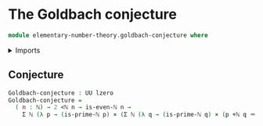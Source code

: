 # The Goldbach conjecture

```agda
module elementary-number-theory.goldbach-conjecture where
```

<details><summary>Imports</summary>

```agda
open import elementary-number-theory.addition-natural-numbers
open import elementary-number-theory.natural-numbers
open import elementary-number-theory.parity-natural-numbers
open import elementary-number-theory.prime-numbers
open import elementary-number-theory.strict-inequality-natural-numbers

open import foundation.cartesian-product-types
open import foundation.dependent-pair-types
open import foundation.identity-types
open import foundation.universe-levels
```

</details>

## Conjecture

```agda
Goldbach-conjecture : UU lzero
Goldbach-conjecture =
  ( n : ℕ) → 2 <ℕ n → is-even-ℕ n →
    Σ ℕ (λ p → (is-prime-ℕ p) × (Σ ℕ (λ q → (is-prime-ℕ q) × (p +ℕ q ＝ n))))
```
